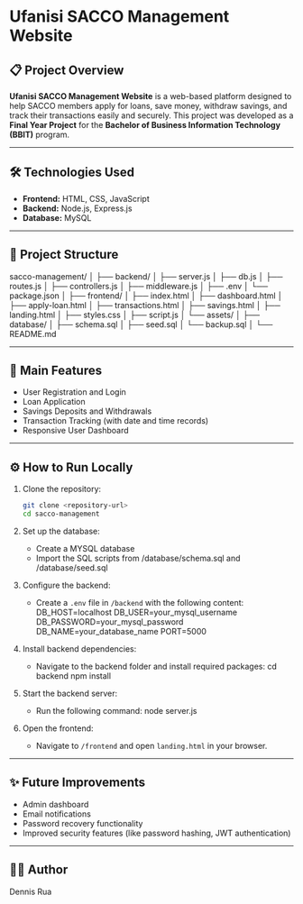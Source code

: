 # Ufanisi SACCO Management Website

## 📋 Project Overview
**Ufanisi SACCO Management Website** is a web-based platform designed to help SACCO members apply for loans, save money, withdraw savings, and track their transactions easily and securely. This project was developed as a **Final Year Project** for the **Bachelor of Business Information Technology (BBIT)** program.

---

## 🛠️ Technologies Used
- **Frontend:** HTML, CSS, JavaScript
- **Backend:** Node.js, Express.js
- **Database:** MySQL

---

## 📂 Project Structure
sacco-management/
│
├── backend/
│   ├── server.js
│   ├── db.js
│   ├── routes.js
│   ├── controllers.js
│   ├── middleware.js
│   ├── .env
│   └── package.json
│
├── frontend/
│   ├── index.html
│   ├── dashboard.html
│   ├── apply-loan.html
│   ├── transactions.html
│   ├── savings.html
│   ├── landing.html
│   ├── styles.css
│   ├── script.js
│   └── assets/
│
├── database/
│   ├── schema.sql
│   ├── seed.sql
│   └── backup.sql
│
└── README.md

---

## 🔐 Main Features
- User Registration and Login
- Loan Application
- Savings Deposits and Withdrawals
- Transaction Tracking (with date and time records)
- Responsive User Dashboard

---

## ⚙️ How to Run Locally

1. Clone the repository:
   ```bash
   git clone <repository-url>
   cd sacco-management

2. Set up the database:
   - Create a MYSQL database
   - Import the SQL scripts from /database/schema.sql and /database/seed.sql

3. Configure the backend:
   - Create a `.env` file in `/backend` with the following content:
    DB_HOST=localhost
    DB_USER=your_mysql_username
    DB_PASSWORD=your_mysql_password
    DB_NAME=your_database_name
    PORT=5000

4. Install backend dependencies:
   - Navigate to the backend folder and install required packages:
    cd backend
    npm install

5. Start the backend server:
   - Run the following command:
    node server.js

6. Open the frontend:
   - Navigate to `/frontend` and open `landing.html` in your browser.

---

## ✨ Future Improvements
- Admin dashboard
- Email notifications
- Password recovery functionality
- Improved security features (like password hashing, JWT authentication)

---

## 👨‍💻 Author
Dennis Rua
